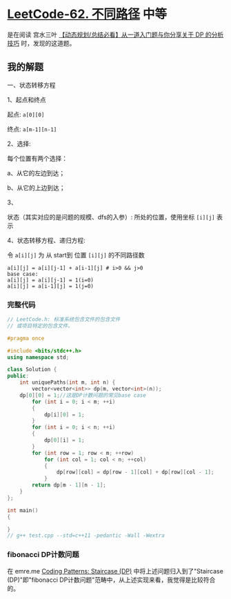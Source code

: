 # [LeetCode-62. 不同路径](https://leetcode.cn/problems/unique-paths/) 中等

是在阅读 宫水三叶 [【动态规划/总结必看】从一道入门题与你分享关于 DP 的分析技巧](https://mp.weixin.qq.com/s/G_KYdjrhQQO43-t0Jw8iBA) 时，发现的这道题。

## 我的解题

一、状态转移方程

1、起点和终点

起点: `a[0][0]`

终点: `a[m-1][n-1]`

2、选择: 

每个位置有两个选择：

a、从它的左边到达；

b、从它的上边到达；

3、

状态（其实对应的是问题的规模、dfs的入参）: 所处的位置，使用坐标 `[i][j]` 表示

4、状态转移方程、递归方程: 

令 `a[i][j]` 为 从 start到 位置 `[i][j]` 的不同路径数

```
a[i][j] = a[i][j-1] + a[i-1][j] # i>0 && j>0
base case:
a[i][j] = a[i][j-1] = 1(i=0)
a[i][j] = a[i-1][j] = 1(j=0)
```



### 完整代码

```C++
// LeetCode.h: 标准系统包含文件的包含文件
// 或项目特定的包含文件。

#pragma once

#include <bits/stdc++.h>
using namespace std;

class Solution {
public:
	int uniquePaths(int m, int n) {
		vector<vector<int>> dp(m, vector<int>(n));
    dp[0][0] = 1;//这是DP计数问题的常见base case
		for (int i = 0; i < m; ++i)
		{
			dp[i][0] = 1;
		}
		for (int i = 0; i < n; ++i)
		{
			dp[0][i] = 1;
		}
		for (int row = 1; row < m; ++row)
			for (int col = 1; col < n; ++col)
			{
				dp[row][col] = dp[row - 1][col] + dp[row][col - 1];
			}
		return dp[m - 1][n - 1];
	}
};

int main()
{

}
// g++ test.cpp --std=c++11 -pedantic -Wall -Wextra

```



### fibonacci DP计数问题

在 emre.me [Coding Patterns: Staircase (DP)](https://emre.me/coding-patterns/staircase/) 中将上述问题归入到了"Staircase (DP)"即"fibonacci DP计数问题"范畴中，从上述实现来看，我觉得是比较符合的。